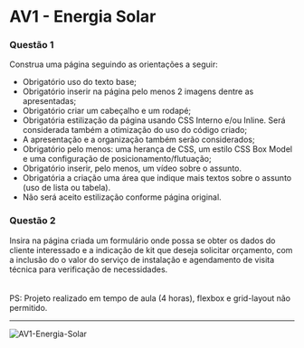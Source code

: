 # AV1 - Energia Solar

### Questão 1

Construa uma página seguindo as orientações a seguir:

- Obrigatório uso do texto base;
- Obrigatório inserir na página pelo menos 2 imagens dentre as apresentadas;
- Obrigatório criar um cabeçalho e um rodapé;
- Obrigatória estilização da página usando CSS Interno e/ou Inline. Será considerada também a otimização do uso do código criado;
- A apresentação e a organização também serão considerados;
- Obrigatório pelo menos: uma herança de CSS, um estilo CSS Box Model e uma configuração de posicionamento/flutuação;
- Obrigatório inserir, pelo menos, um vídeo sobre o assunto.
- Obrigatória a criação uma área que indique mais textos sobre o assunto (uso de lista ou tabela).
- Não será aceito estilização conforme página original.

### Questão 2

Insira na página criada um formulário onde possa se obter os dados do cliente interessado e a indicação de kit que deseja solicitar orçamento, com a inclusão do o valor do serviço de instalação e agendamento de visita técnica para verificação de necessidades.
<br><br><br>
PS: Projeto realizado em tempo de aula (4 horas), flexbox e grid-layout não permitido.

<hr>

![AV1-Energia-Solar](https://user-images.githubusercontent.com/112131549/205478914-80d37eb7-fe58-4cd0-a2ae-a3944d16404d.png)
